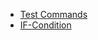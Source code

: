 - <a href="test-Command.md">Test Commands</a>
- <a href="IF-condition-structure.md">IF-Condition</a>
